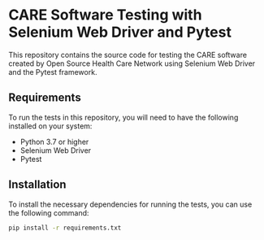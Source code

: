 # CARE Software Testing with Selenium Web Driver and Pytest

This repository contains the source code for testing the CARE software created by Open Source Health Care Network using Selenium Web Driver and the Pytest framework.

## Requirements

To run the tests in this repository, you will need to have the following installed on your system:

- Python 3.7 or higher
- Selenium Web Driver
- Pytest

## Installation

To install the necessary dependencies for running the tests, you can use the following command:

```bash
pip install -r requirements.txt

